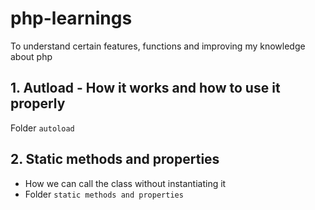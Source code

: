 # php-learnings
To understand certain features, functions and improving my knowledge about php

## 1. Autload - How it works and how to use it properly 
Folder  `autoload`

## 2. Static methods and properties
* How we can call the class without instantiating it
* Folder  `static methods and properties`
